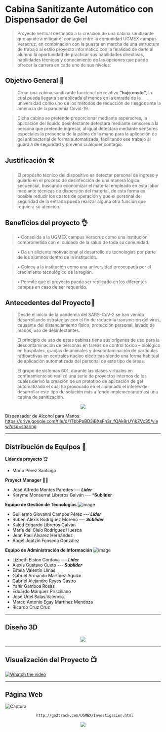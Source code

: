 # Cabina Sanitizante Automático con Dispensador de Gel

> Proyecto vertical destinado a la creación de una cabina sanitizante que ayude a mitigar el contagio entre la comunidad UGMEX campus Veracruz, en combinación con la puesta en marcha de una estructura de trabajo al estilo proyecto informático con la finalidad de darle al alumno la oportunidad de practicar sus habilidades directivas, habilidades técnicas y conocimiento de las opciones que puede ofrecer la carrera en cada uno de sus niveles.

## Objetivo General 🎯  
> Crear una cabina sanitizante funcional de relativo **“bajo costo”**, la cual pueda llegar a ser aplicada al menos en la entrada de la universidad como uno de los métodos de reducción de riesgos ante la amenaza de la pandemia Covid-19.

> Dicha cabina se pretende proporcionar mediante aspersores, la aplicación del líquido desinfectante detectara mediante sensores a la persona que pretende ingresar, al igual detectara mediante sensores especiales la presencia de la palma de la mano para la aplicación de gel antibacterial de forma automatizada, facilitando ese trabajo al guardia de seguridad y prevenir cualquier contagio.

## Justificación 🛠 
> El propósito técnico del dispositivo es detectar personal de ingreso y guiarlo en el proceso de desinfección de una manera lógica secuencial, buscando economizar el material empleado en esta labor mediante técnicas de dispersión del material, de esta forma es posible reducir los costos de operación y que el personal de seguridad de la entrada pueda realizar alguna otra función que requiera su atención.

## Beneficios del proyecto 👌

> • Consolida a la UGMEX campus Veracruz como una institución
comprometida con el cuidado de la salud de toda su comunidad.

> • Da un aliciente motivacional al desarrollo de tecnologías por
parte de los alumnos dentro de la institución.

> • Coloca a la institución como una universidad preocupada por el
crecimiento tecnológico de la región.

> • Permite que el proyecto pueda ser replicado en los diferentes
campus en caso de ser requerido.
  
  
## Antecedentes del Proyecto📜
> Desde el inicio de la pandemia del SARS-CoV-2 se han venido desarrollando estrategias con el fin de reducir la transmisión del virus, causante del distanciamiento físico, protección personal, lavado de manos, uso de desinfectantes.

> El principio de uso de estas cabinas tiene sus orígenes de uso para la descontaminación de personas en tareas de control tóxico – biológico en hospitales, granjas de animales y descontaminación de partículas radioactivas en centrales núcleo eléctricas siendo una forma habitual de aplicación automatizada del personal de este tipo de áreas.

> El grupo de sistemas 601, durante las clases virtuales en confinamiento se realizó una serie de proyectos internos de los cuales derivó la creación de un prototipo de aplicación de gel automatizado el cual ha provocado en el alumnado el interés de desarrollar este tipo de solución más a fondo implementando así una cabina de sanitización.

<p align="center">
  <img src="https://user-images.githubusercontent.com/91045702/148352351-5ae639aa-709b-4906-9771-4f1a435af820.jpeg" />
  </p>
 
 Dispensador de Alcohol para Manos: https://drive.google.com/file/d/1TbbPpBD3iBXsFh3r_fQAk8rUYikZVc35/view?usp=sharing


 ---
 ## Distribución de Equipos 📅
 
**Líder de proyecto** 🏆
- Mario Pérez Santiago

**Proyect Manager** 👨‍💻
- José Alfredo Montes Paredes --- ***Líder***
- Karyme Monserrat Libreros Galván --- ***Sublíder**

**Equipo de Gestión de Tecnologías**  ![image](https://user-images.githubusercontent.com/91045702/143323509-ec854cc9-ef5e-455c-8a0d-2e0ffdc3e25b.png)
- Guillermo Giovanni Campos Pérez --- ***Líder***
- Rubén Alexis Rodríguez Moreno --- ***Sublíder***
- Kaled Edgardo Libreros Galván
- María del Cielo Rodríguez Huesca
- Jean Paul Álvarez Hernández
- Ángel Joatzin Fonseca González

**Equipo de Administración de Información** ![image](https://user-images.githubusercontent.com/91045702/143323651-4116c655-e73c-4663-b9d1-b85d1c030cac.png)
- Lizbeth Elston Cordova --- ***Líder***
- Alexis Gustavo Cueto --- ***Sublíder***
- Estela Valentín Llinas
- Gabriel Armando Martínez Aguilar.
- Gabriel Alejandro Reyes Castro
- Yahir Gamboa Rosas
- Eduardo Márquez Prisciliano
- José Uriel Salas Valencia.
- Marco Antonio Egay Martínez Mendoza
- Ricardo Cruz Cruz

---
## Diseño 3D
<p align="center">
  <img src="https://user-images.githubusercontent.com/91045702/148363853-a9ebcd92-a13b-47cf-98ec-8945e5708421.jpeg" />
  </p>

---
## Visualización del Proyecto 📺 

[![Whatch the video](https://user-images.githubusercontent.com/91045702/148362075-b1819b58-c6b5-4069-bcc1-2f31ebd450d1.PNG)](https://drive.google.com/file/d/10rCpoYRdgZUTgfqA4zWIM-YjpQmfnRjn/view?usp=sharing)

---
## Página Web
![Captura](https://user-images.githubusercontent.com/91045702/148367612-e47a92ba-4c41-40db-8f06-445f1fd19139.PNG)

                  http://go2track.com/UGMEX/Investigacion.html

<p align="center">
  <img src="https://user-images.githubusercontent.com/91045702/148366983-ecc47497-f0f4-4f1c-b48d-40f3f32f060a.PNG" />
  </p>















